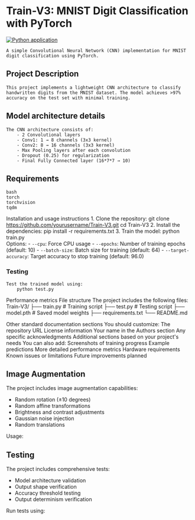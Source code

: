 # Train-V3: MNIST Digit Classification with PyTorch

[![Python application](https://github.com/sajadb2/Train-V3/actions/workflows/python-app.yml/badge.svg)](https://github.com/yourusername/Train-V3/actions/workflows/python-app.yml)

    A simple Convolutional Neural Network (CNN) implementation for MNIST digit classification using PyTorch.

## Project Description
    This project implements a lightweight CNN architecture to classify handwritten digits from the MNIST dataset. The model achieves >97% accuracy on the test set with minimal training.

## Model architecture details

    The CNN architecture consists of:
        - 2 Convolutional layers
        - Conv1: 1 → 8 channels (3x3 kernel)
        - Conv2: 8 → 16 channels (3x3 kernel)
        - Max Pooling layers after each convolution
        - Dropout (0.25) for regularization
        - Final Fully Connected layer (16*7*7 → 10)

## Requirements
    bash
    torch
    torchvision
    tqdm
Installation and usage instructions
    1. Clone the repository:
        git clone https://github.com/yourusername/Train-V3.git
        cd Train-V3
    2. Install the dependencies:
        pip install -r requirements.txt
    3. Train the model:
        python train.py        
        Options:
        - `--cpu`: Force CPU usage
        - `--epochs`: Number of training epochs (default: 10)
        - `--batch-size`: Batch size for training (default: 64)
        - `--target-accuracy`: Target accuracy to stop training (default: 96.0)
   
### Testing
    Test the trained model using:
        python test.py

Performance metrics
File structure
    The project includes the following files:
        Train-V3/
        ├── train.py # Training script
        ├── test.py # Testing script
        ├── model.pth # Saved model weights
        ├── requirements.txt
        └── README.md

Other standard documentation sections
You should customize:
The repository URL
License information
Your name in the Authors section
Any specific acknowledgments
Additional sections based on your project's needs
You can also add:
Screenshots of training progress
Example predictions
More detailed performance metrics
Hardware requirements
Known issues or limitations
Future improvements planned

## Image Augmentation
The project includes image augmentation capabilities:
- Random rotation (±10 degrees)
- Random affine transformations
- Brightness and contrast adjustments
- Gaussian noise injection
- Random translations

Usage:

## Testing
The project includes comprehensive tests:
- Model architecture validation
- Output shape verification
- Accuracy threshold testing
- Output determinism verification

Run tests using:
